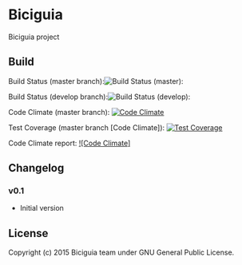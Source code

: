 # Biciguia

Biciguia project


## Build
Build Status (master branch):![Build Status (master):](https://travis-ci.org/biciguia/biciguia-frontend.svg?branch=master)

Build Status (develop branch):![Build Status (develop):](https://travis-ci.org/biciguia/biciguia-frontend.svg?branch=develop)

Code Climate (master branch): [![Code Climate](https://codeclimate.com/github/biciguia/biciguia-frontend/badges/gpa.svg)](https://codeclimate.com/github/biciguia/biciguia-frontend)

Test Coverage (master branch [Code Climate]): [![Test Coverage](https://codeclimate.com/github/biciguia/biciguia-frontend/badges/coverage.svg)](https://codeclimate.com/github/biciguia/biciguia-frontend/coverage)

Code Climate report: [![Code Climate]](https://codeclimate.com/github/biciguia/biciguia-frontend/code)

## Changelog

### v0.1

- Initial version

## License
Copyright (c) 2015 Biciguia team under GNU General Public License.
